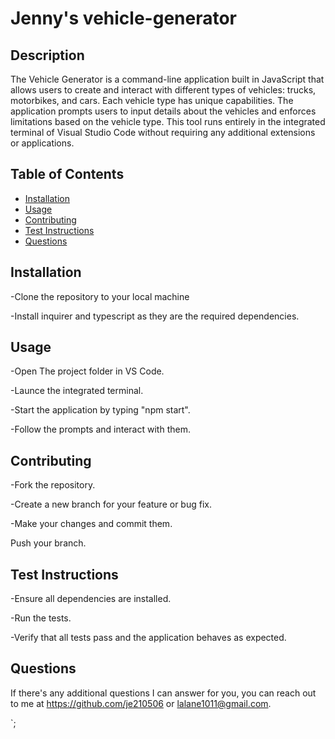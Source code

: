 # Jenny's vehicle-generator

## Description
The Vehicle Generator is a command-line application built in JavaScript that allows users to create and interact with different types of vehicles: trucks, motorbikes, and cars. Each vehicle type has unique capabilities. The application prompts users to input details about the vehicles and enforces limitations based on the vehicle type. This tool runs entirely in the integrated terminal of Visual Studio Code without requiring any additional extensions or applications.

## Table of Contents
- [Installation](#installation)
- [Usage](#usage)
- [Contributing](#contributing)
- [Test Instructions](#testinstructions)
- [Questions](#questions)
   
## Installation 
-Clone the repository to your local machine

-Install inquirer and typescript as they are the required dependencies.

## Usage 
-Open The project folder in VS Code.

-Launce the integrated terminal.

-Start the application by typing "npm start".

-Follow the prompts and interact with them.
 

## Contributing 
-Fork the repository.

-Create a new branch for your feature or bug fix.

-Make your changes and commit them.

Push your branch.

## Test Instructions 
-Ensure all dependencies are installed.

-Run the tests.

-Verify that all tests pass and the application behaves as expected.

## Questions 
If there's any additional questions I can answer for you, you can reach out to me at https://github.com/je210506 or [lalane1011@gmail.com](mailto:lalanne1011@gmail.com).
   
   `;